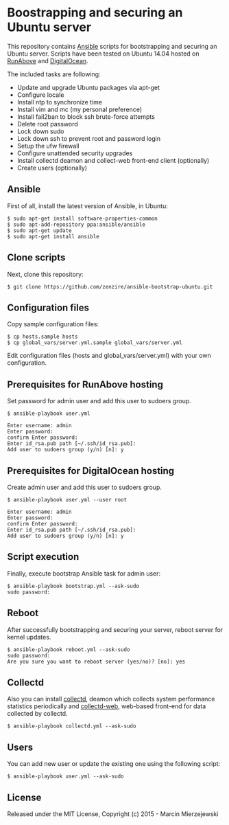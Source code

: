 # Boostrapping and securing an Ubuntu server 

This repository contains [Ansible](http://ansible.com) scripts for bootstrapping and securing an Ubuntu server.
Scripts have been tested on Ubuntu 14.04 hosted on [RunAbove](http://www.runabove.com) and [DigitalOcean](http://www.digitalocean.com).

The included tasks are following:

* Update and upgrade Ubuntu packages via apt-get
* Configure locale
* Install ntp to synchronize time
* Install vim and mc (my personal preference)
* Install fail2ban to block ssh brute-force attempts
* Delete root password
* Lock down sudo
* Lock down ssh to prevent root and password login
* Setup the ufw firewall
* Configure unattended security upgrades
* Install collectd deamon and collect-web front-end client (optionally) 
* Create users (optionally)

## Ansible

First of all, install the latest version of Ansible, in Ubuntu:

```
$ sudo apt-get install software-properties-common
$ sudo apt-add-repository ppa:ansible/ansible
$ sudo apt-get update
$ sudo apt-get install ansible
```

## Clone scripts

Next, clone this repository:

```
$ git clone https://github.com/zenzire/ansible-bootstrap-ubuntu.git
```

## Configuration files

Copy sample configuration files:

```
$ cp hosts.sample hosts
$ cp global_vars/server.yml.sample global_vars/server.yml
```

Edit configuration files (hosts and global_vars/server.yml) with your own configuration.

## Prerequisites for RunAbove hosting

Set password for admin user and add this user to sudoers group.

```
$ ansible-playbook user.yml

Enter username: admin
Enter password: 
confirm Enter password: 
Enter id_rsa.pub path [~/.ssh/id_rsa.pub]: 
Add user to sudoers group (y/n) [n]: y
```

## Prerequisites for DigitalOcean hosting

Create admin user and add this user to sudoers group.

```
$ ansible-playbook user.yml --user root

Enter username: admin
Enter password: 
confirm Enter password: 
Enter id_rsa.pub path [~/.ssh/id_rsa.pub]: 
Add user to sudoers group (y/n) [n]: y
```

## Script execution

Finally, execute bootstrap Ansible task for admin user:

```
$ ansible-playbook bootstrap.yml --ask-sudo
sudo password:
```

## Reboot

After successfully bootstrapping and securing your server, reboot server for kernel updates.

```
$ ansible-playbook reboot.yml --ask-sudo
sudo password: 
Are you sure you want to reboot server (yes/no)? [no]: yes
```

## Collectd

Also you can install [collectd](https://collectd.org/), deamon which collects system performance statistics 
periodically and [collectd-web](https://github.com/httpdss/collectd-web), web-based front-end for data 
collected by collectd.

```
$ ansible-playbook collectd.yml --ask-sudo
```

## Users

You can add new user or update the existing one using the following script:

```
$ ansible-playbook user.yml --ask-sudo
```


## License

Released under the MIT License, Copyright (c) 2015 - Marcin Mierzejewski

